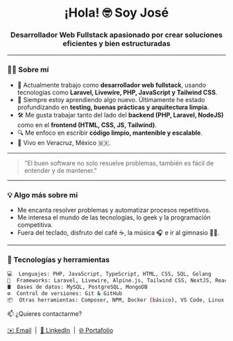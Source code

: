 <h1 align="center">¡Hola! 🤓 Soy José</h1>
<h3 align="center">Desarrollador Web Fullstack apasionado por crear soluciones eficientes y bien estructuradas</h3>

---

### 👨‍💻 Sobre mí

- 💼 Actualmente trabajo como **desarrollador web fullstack**, usando tecnologías como **Laravel, Livewire, PHP, JavaScript y Tailwind CSS**.
- 🌱 Siempre estoy aprendiendo algo nuevo. Últimamente he estado profundizando en **testing, buenas prácticas y arquitectura limpia**.
- 🛠️ Me gusta trabajar tanto del lado del **backend (PHP, Laravel, NodeJS)** como en el **frontend (HTML, CSS, JS, Tailwind)**.
- 🔍 Me enfoco en escribir **código limpio, mantenible y escalable**.
- 📍 Vivo en Veracruz, México 🇲🇽.

---
> "El buen software no solo resuelve problemas, también es fácil de entender y de mantener."
---

<!-- ### 🎯 Objetivos actuales

- Mejorar mis habilidades en arquitectura de software y patrones de diseño.
- Contribuir a proyectos open source relacionados con Laravel o Node.js.
- Aprender más sobre DevOps y automatización de despliegues con Docker y GitHub Actions. -->

### 💡 Algo más sobre mí

- Me encanta resolver problemas y automatizar procesos repetitivos.
- Me interesa el mundo de las tecnologías, lo geek y la programación competitiva.
- Fuera del teclado, disfruto del café ☕, la música 🎧 e ir al gimnasio 🏋🏻.

---
### 🧰 Tecnologías y herramientas

```bash
💻  Lenguajes: PHP, JavaScript, TypeScript, HTML, CSS, SQL, Golang
🧪  Frameworks: Laravel, Livewire, Alpine.js, Tailwind CSS, NextJS, React, React Native
🛢️  Bases de datos: MySQL, PostgreSQL, MongoDB
⚙️  Control de versiones: Git & GitHub
📦  Otras herramientas: Composer, NPM, Docker (básico), VS Code, Linux
```

📫 ¿Quieres contactarme?
	<!-- •	✉️ [tu-email@dominio.com] -->
	<!-- •	💼 LinkedIn -->
	<!-- •	🌐 [Portafolio o sitio web si tienes] -->


<p>
  <a href="mailto:jose.baxin.marcial@gmail.com">✉️ Email</a> &nbsp;|&nbsp;
  <a href="https://www.linkedin.com/in/jose-javier-baxin-marcial-392529196/">💼 LinkedIn</a> &nbsp;|&nbsp;
  <a href="https://tu-portafolio.com">🌐 Portafolio</a>
</p>
